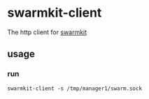 # swarmkit-client

The http client for [swarmkit](https://github.com/docker/swarmkit)

## usage

### run

```
swarmkit-client -s /tmp/manager1/swarm.sock
```